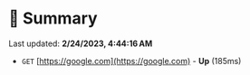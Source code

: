 # 📖 Summary
Last updated: **2/24/2023, 4:44:16 AM**

- `GET` [https://google.com](https://google.com) - **Up** (185ms)
